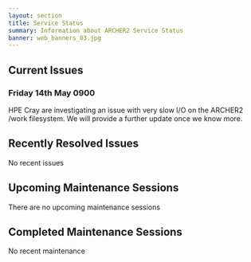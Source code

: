 ```yaml
---
layout: section
title: Service Status
summary: Information about ARCHER2 Service Status
banner: web_banners_03.jpg
---
```



## Current Issues

### Friday 14th May 0900

HPE Cray are investigating an issue with very slow I/O on the ARCHER2 /work filesystem.
We will provide a further update once we know more.

## Recently Resolved Issues

No recent issues


## Upcoming Maintenance Sessions

There are no upcoming maintenance sessions


## Completed Maintenance Sessions

No recent maintenance
